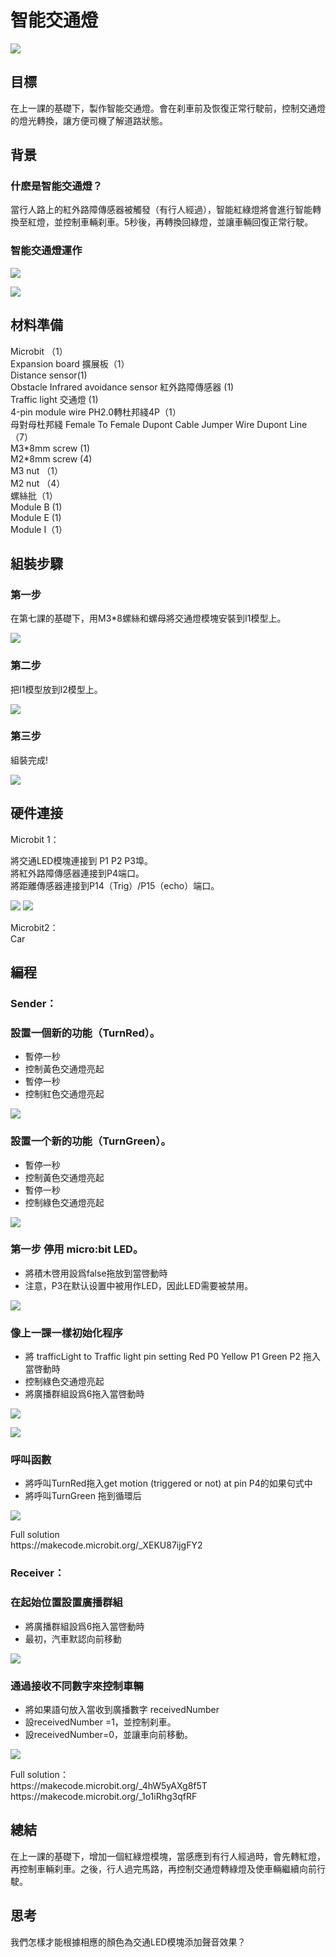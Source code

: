 # 智能交通燈
![](picture/8/8_1.png)

## 目標

<P>
在上一課的基礎下，製作智能交通燈。會在刹車前及恢復正常行駛前，控制交通燈的燈光轉換，讓方便司機了解道路狀態。
<P>

## 背景

### 什麽是智能交通燈？

<P>
當行人路上的紅外路障傳感器被觸發（有行人經過），智能紅綠燈將會進行智能轉換至紅燈，並控制車輛刹車。5秒後，再轉換回綠燈，並讓車輛回復正常行駛。
<P>

### 智能交通燈運作
 

![](picture/8/8_3.png)

![](picture/8/8_5.png)

## 材料準備
<P>
Microbit （1）<BR>
Expansion board 擴展板（1）<BR>
Distance sensor(1)<BR>
Obstacle Infrared avoidance sensor 紅外路障傳感器 (1)<BR>
Traffic light 交通燈 (1)<BR>
4-pin module wire PH2.0轉杜邦綫4P（1）<BR>
母對母杜邦綫 Female To Female Dupont Cable Jumper Wire Dupont Line  （7）<BR>
M3*8mm screw (1)<BR>
M2*8mm screw (4)<BR>
M3 nut （1）<BR>
M2 nut （4）<BR>
螺絲批（1）<BR>
Module B (1)<BR>
Module E (1)<BR>
Module I（1）<BR>
<P>

## 組裝步驟

### 第一步

<P>
在第七課的基礎下，用M3*8螺絲和螺母將交通燈模塊安裝到I1模型上。
<P>
 
![](picture/8/8_6.png)

### 第二步
<P>
把I1模型放到I2模型上。
<P>
 
![](picture/8/8_7.png)

### 第三步
<P>
組裝完成!
<P>
 
![](picture/8/8_8.png)

## 硬件連接
<P>
Microbit 1：
<P>

<P>
將交通LED模塊連接到 P1 P2 P3埠。<BR>
將紅外路障傳感器連接到P4端口。<BR>
將距離傳感器連接到P14（Trig）/P15（echo）端口。<BR>
<P>
 
![](picture/8/ch8pic.png) 
![](picture/8/8_9.jpg)
<BR>
<P>
Microbit2：<BR>
Car
<P>

## 編程
### Sender：
### 設置一個新的功能（TurnRed）。
+ 暫停一秒
+ 控制黃色交通燈亮起 
+ 暫停一秒
+ 控制紅色交通燈亮起
 

![](picture/8/8_11.png)

### 設置一个新的功能（TurnGreen）。
+ 暫停一秒
+ 控制黃色交通燈亮起 
+ 暫停一秒
+ 控制綠色交通燈亮起
 

![](picture/8/8_13.png)

### 第一步 停用 micro:bit LED。
+ 將積木啓用設爲false拖放到當啓動時
+ 注意，P3在默认设置中被用作LED，因此LED需要被禁用。
 

![](picture/8/8_15.png)


### 像上一課一樣初始化程序
+ 將 trafficLight to Traffic light pin setting Red P0 Yellow P1 Green P2 拖入 當啓動時
+ 控制綠色交通燈亮起
+ 將廣播群組設爲6拖入當啓動時
 

![](picture/8/8_17.png)

![](picture/8/8_19.png)

### 呼叫函數
+ 將呼叫TurnRed拖入get motion (triggered or not) at pin P4的如果句式中
+ 將呼叫TurnGreen 拖到循環后
 

![](picture/8/8_21.png)
<P>
Full solution<BR>
https://makecode.microbit.org/_XEKU87ijgFY2
<P>
 
### Receiver：
### 在起始位置設置廣播群組
+ 將廣播群組設爲6拖入當啓動時
+ 最初，汽車默認向前移動
 

![](picture/8/8_23.png)

### 通過接收不同數字來控制車輛
+ 將如果語句放入當收到廣播數字 receivedNumber 
+ 設receivedNumber =1，並控制刹車。
+ 設receivedNumber=0，並讓車向前移動。


![](picture/8/8_25.png)
<P>
Full solution：<BR>
https://makecode.microbit.org/_4hW5yAXg8f5T<BR>
https://makecode.microbit.org/_1o1iRhg3qfRF
<P>

## 總結

<P>
在上一課的基礎下，增加一個紅綠燈模塊，當感應到有行人經過時，會先轉紅燈，再控制車輛刹車。之後，行人過完馬路，再控制交通燈轉綠燈及使車輛繼續向前行駛。
<P>
 
## 思考

<P>
我們怎樣才能根據相應的顏色為交通LED模塊添加聲音效果？
<P>
